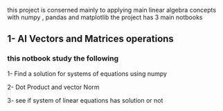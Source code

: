 this project is conserned mainly to applying main linear algebra concepts with numpy , pandas and matplotlib 
the project has 3 main notbooks 
## 1- AI Vectors and Matrices operations
### this notbook study the following 
1- Find a solution for systems of equations using numpy 

2- Dot Product and vector Norm 

3- see if system of linear equations has solution or not 


